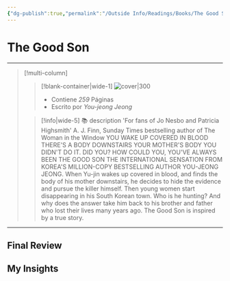```yaml
---
{"dg-publish":true,"permalink":"/Outside Info/Readings/Books/The Good Son/","title":"The Good Son","updated":"2023-12-30T18:05:59.655-05:00"}
---
```



# The Good Son
- - -
> [!multi-column]
> 
> > [!blank-container|wide-1]
> >  ![cover|300](http://books.google.com/books/content?id=UMsjDwAAQBAJ&printsec=frontcover&img=1&zoom=1&edge=curl&source=gbs_api)
> >- Contiene *259* Páginas
> >- Escrito por *You-jeong Jeong*
> 
> > [!info|wide-5] 📚 description
> > 'For fans of Jo Nesbo and Patricia Highsmith' A. J. Finn, Sunday Times bestselling author of The Woman in the Window YOU WAKE UP COVERED IN BLOOD THERE'S A BODY DOWNSTAIRS YOUR MOTHER'S BODY YOU DIDN'T DO IT. DID YOU? HOW COULD YOU, YOU'VE ALWAYS BEEN THE GOOD SON THE INTERNATIONAL SENSATION FROM KOREA'S MILLION-COPY BESTSELLING AUTHOR YOU-JEONG JEONG. When Yu-jin wakes up covered in blood, and finds the body of his mother downstairs, he decides to hide the evidence and pursue the killer himself. Then young women start disappearing in his South Korean town. Who is he hunting? And why does the answer take him back to his brother and father who lost their lives many years ago. The Good Son is inspired by a true story.
> 

- - -

## Final Review

## My Insights